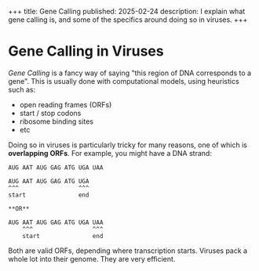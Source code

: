 +++
title: Gene Calling
published: 2025-02-24
description: I explain what gene calling is, and some of the specifics around doing so in viruses.
+++

# Gene Calling in Viruses

*Gene Calling* is a fancy way of saying "this region of DNA corresponds to a gene". This is usually done with computational models, using heuristics such as:

- open reading frames (ORFs)
- start / stop codons
- ribosome binding sites
- etc

Doing so in viruses is particularly tricky for many reasons, one of which is **overlapping ORFs**. For example, you might have a DNA strand:

```
AUG AAT AUG GAG ATG UGA UAA

AUG AAT AUG GAG ATG UGA
^^^                 ^^^
start               end 

**OR**

AUG AAT AUG GAG ATG UGA UAA
    ^^^                 ^^^
    start               end 
```

Both are valid ORFs, depending where transcription starts. Viruses pack a whole lot into their genome. They are very efficient.
